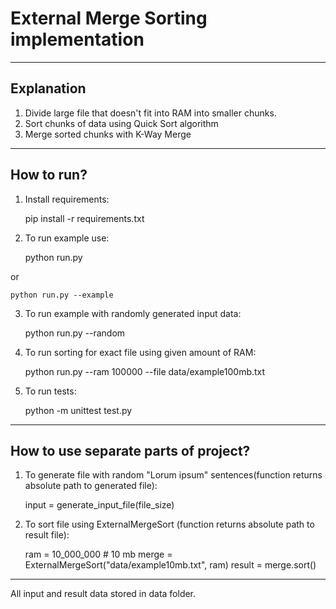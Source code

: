 # External Merge Sorting implementation

<hr>

## Explanation 
1. Divide large file that doesn't fit into RAM into smaller chunks.
2. Sort chunks of data using Quick Sort algorithm
3. Merge sorted chunks with K-Way Merge

<hr>

## How to run?

1. Install requirements:
   

    pip install -r requirements.txt


2. To run example use:


    python run.py

or

    python run.py --example
 

3. To run example with randomly generated input data:


    python run.py --random


4. To run sorting for exact file using given amount of RAM:


    python run.py --ram 100000 --file data/example100mb.txt


5. To run tests:


    python -m unittest test.py


<hr>

## How to use separate parts of project?

1. To generate file with random "Lorum ipsum" sentences(function returns absolute path to generated file):


    input = generate_input_file(file_size)

2. To sort file using ExternalMergeSort (function returns absolute path to result file):

    

    ram = 10_000_000 # 10 mb
    merge = ExternalMergeSort("data/example10mb.txt", ram)
    result = merge.sort()

<hr>

All input and result data stored in data folder.
